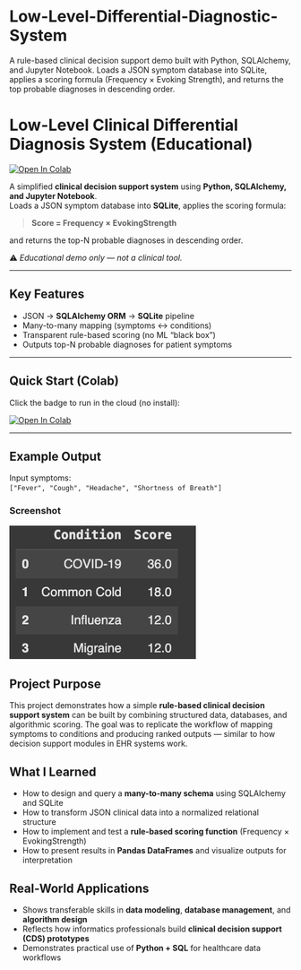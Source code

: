# Low-Level-Differential-Diagnostic-System
A rule-based clinical decision support demo built with Python, SQLAlchemy, and Jupyter Notebook. Loads a JSON symptom database into SQLite, applies a scoring formula (Frequency × Evoking Strength), and returns the top probable diagnoses in descending order.
# Low-Level Clinical Differential Diagnosis System (Educational)

[![Open In Colab](https://colab.research.google.com/assets/colab-badge.svg)](https://colab.research.google.com/github/AsianaHolloway/Low-Level-Differential-Diagnostic-System/blob/main/AssignmentDiffrentialDiagnostics.ipynb)


A simplified **clinical decision support system** using **Python, SQLAlchemy, and Jupyter Notebook**.  
Loads a JSON symptom database into **SQLite**, applies the scoring formula:

> **Score = Frequency × EvokingStrength**

and returns the top-N probable diagnoses in descending order.

⚠️ *Educational demo only — not a clinical tool.*

---

## Key Features
- JSON → **SQLAlchemy ORM** → **SQLite** pipeline  
- Many-to-many mapping (symptoms ↔ conditions)  
- Transparent rule-based scoring (no ML “black box”)  
- Outputs top-N probable diagnoses for patient symptoms  

---

## Quick Start (Colab)
Click the badge to run in the cloud (no install):

[![Open In Colab](https://colab.research.google.com/assets/colab-badge.svg)](https://colab.research.google.com/github/AsianaHolloway/Low-Level-Differential-Diagnostic-System/blob/main/AssignmentDiffrentialDiagnostics.ipynb)


---

## Example Output

Input symptoms:  
`["Fever", "Cough", "Headache", "Shortness of Breath"]`

### Screenshot
![Example Output](https://github.com/AsianaHolloway/AssignmentDifferentialDiagnostics/blob/main/images.png?raw=true)

## Project Purpose
This project demonstrates how a simple **rule-based clinical decision support system** can be built by combining structured data, databases, and algorithmic scoring. The goal was to replicate the workflow of mapping symptoms to conditions and producing ranked outputs — similar to how decision support modules in EHR systems work.

## What I Learned
- How to design and query a **many-to-many schema** using SQLAlchemy and SQLite  
- How to transform JSON clinical data into a normalized relational structure  
- How to implement and test a **rule-based scoring function** (Frequency × EvokingStrength)  
- How to present results in **Pandas DataFrames** and visualize outputs for interpretation  

## Real-World Applications
- Shows transferable skills in **data modeling**, **database management**, and **algorithm design**  
- Reflects how informatics professionals build **clinical decision support (CDS) prototypes**  
- Demonstrates practical use of **Python + SQL** for healthcare data workflows




